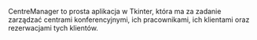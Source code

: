 CentreManager to prosta aplikacja w Tkinter, która ma za zadanie zarządzać centrami konferencyjnymi, ich pracownikami, ich klientami oraz rezerwacjami tych klientów.
